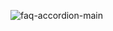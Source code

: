 ![faq-accordion-main](https://github.com/reemalnaji/faq-accordion-main/assets/74336506/b16ad5de-37ac-4736-9699-b24f83b091d1)
